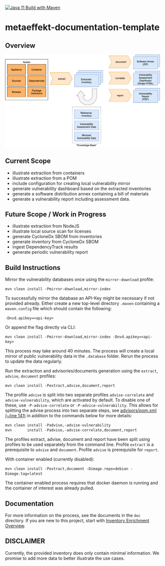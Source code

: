 [![Java 11 Build with Maven](https://github.com/org-metaeffekt/metaeffekt-documentation-template/actions/workflows/maven.yml/badge.svg)](https://github.com/org-metaeffekt/metaeffekt-documentation-template/actions/workflows/maven.yml)

# metaeffekt-documentation-template

## Overview

![Flowchart showing how the assets and different processes are used to form a Software Annex PDF and a Vulnerability Assessment Dashboard](doc/overview.png)

## Current Scope

- illustrate extraction from containers
- illustrate extraction from a POM
- include configuration for creating local vulnerability mirror
- generate vulnerability dashboard based on the extracted inventories
- generate a software distribution annex containing a bill of materials
- generate a vulnerability report including assessment data.

## Future Scope / Work in Progress

- illustrate extraction from NodeJS
- illustrate local source scan for licenses
- generate CycloneDx SBOM from inventories
- generate inventory from CycloneDx SBOM
- ingest DependencyTrack results
- generate periodic vulnerability report

## Build Instructions

Mirror the vulnerability databases once using the `mirror-download` profile:

    mvn clean install -Pmirror-download,mirror-index

To successfully mirror the database an API-Key might be necessary if not provided already.
Either create a new top-level directory `.maven` containing a `maven.config` file which should contain the following:

    -Dnvd.apikey=<api-key>

Or append the flag directly via CLI:

    mvn clean install -Pmirror-download,mirror-index -Dnvd.apikey=<api-key>

This process may take around 40 minutes. The process will create a local mirror of public vulnerability data in the `.database`
folder. Rerun the process to update the data regularly.


Run the extraction and advisories/documents generation using the `extract`, `advise`, `document` profiles:

    mvn clean install -Pextract,advise,document,report

The profile `advise` is split into two separate profiles `advise-correlate` and `advise-vulnerability`, which are
activated by default. To disable one of these, use `-P-advice-correlate` or `-P-advice-vulnerability`. This allows for
splitting the advise process into two separate steps, see [advisors/pom.xml (~line 141)](advisors/pom.xml) in addition
to the commands below for more details:

    mvn clean install -Padvise,-advise-vulnerability
    mvn       install -Padvise,-advise-correlate,document,report

The profiles extract, advise, document and report have been split using profiles to be used separately from the command
line.
Profile `extract` is a prerequisite to `advise` and `document`.
Profile `advise` is prerequisite for `report`.

With container enabled (currently disabled):

    mvn clean install -Pextract,document -Dimage.repo=debian -Dimage.tag=latest

The container enabled process requires that docker daemon is running and the container of interest was already pulled.

## Documentation

For more information on the process, see the documents in the `doc` directory. If you are new to this project, start
with
[Inventory Enrichment Overview](doc/inventory-enrichment/inventory-enrichment-overview.md).

## DISCLAIMER

Currently, the provided inventory does only contain minimal information. We promise to add more data to better
illustrate the use cases.
